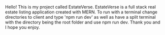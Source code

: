 Hello! This is my project called EstateVerse. EstateVerse is a full stack real estate listing application created with MERN. 
To run with a terminal change directories to client and type 'npm run dev' 
as well as have a split terminal with the directory being the root folder and use npm run dev.
Thank you and I hope you enjoy. 
